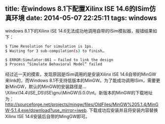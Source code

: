 ﻿title: 在windows 8.1下配置Xilinx ISE 14.6的ISim仿真环境
date: 2014-05-07 22:25:11
tags: windows
---
windows 8.1下的Xilinx ISE 14.6无法成功地调用自带的ISim模拟器，报错结果如下：
``` bash
$ Time Resolution for simulation is 1ps.
$ Waiting for 3 sub-compilation(s) to finish…

$ ERROR:Simulator:861 – Failed to link the design
$ Process “Simulate Behavioral Model” failed
```

经过近一天的摸索，发现原因是ISim调用的是安装Xilinx ISE 14.6自带的MinGW来link的，而Windows 8.1不支持低版本的MinGW。为了能成功调用ISim，需要更新MinGW，默认的MinGW的安装路径是…\Xilinx\14.4\ISE_DS\ISE\gnu\MinGW\5.0.0\nt。新版本的MinGW的下载地址为：http://sourceforge.net/projects/mingw/files/OldFiles/MinGW%205.1.4/MinGW-5.1.4.exe/download?use_mirror=iweb. 下载成功后安装并且将安装内容替换Xilinx ISE 14.6安装后自带的MingGW即可。